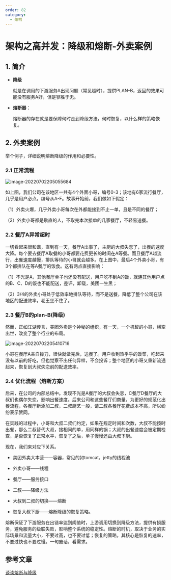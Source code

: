 ```yaml
---
order: 82
category:
  - 架构
---
```


# 架构之高并发：降级和熔断-外卖案例

## 1. 简介

- **降级**

  就是在调用的下游服务A出现问题（常见超时），提供PLAN-B，返回的效果可能没有服务A好，但是寥胜于无。

- **熔断器**：

  熔断器的存在就是要保障何时走到降级方法，何时恢复，以什么样的策略恢复。

## 2. 外卖案例

举个例子，详细说明熔断降级的作用和必要性。

### 2.1 正常流程

![image-20220702205055684](https://zszblog.oss-cn-beijing.aliyuncs.com/zszblog/image-20220702205055684.png)

如上图，我们公司在该地区一共有4个外面小哥，编号0-3；该地有6家流行餐厅，几乎是用户必点。编号从A-F。故事开始前，我们做如下假定：

（1）外卖火爆，几乎外卖小哥每次在外都能接到不止一单，且是不同的餐厅；

（2）外卖小哥都是耿直的人，不取完本次接单的几家餐厅，不轻易送餐。

### 2.2 餐厅A异常超时 

一切看起来很和谐，直到有一天，餐厅A出事了，主厨的大叔失恋了，出餐的速度大降。每个要去餐厅A取餐的小哥都要花费更长的时间在A等餐。而且餐厅A越流行，出餐速度越慢，排队等待的小哥就会越多。在上图中，最后4个外卖小哥，有3个都排队在等A餐厅的饭食。这有两点直接影响：

（1）不光是A，其他餐厅单子也还没有配送，用户吃不到A的饭，就连其他用户点的B、C、D的饭也不能配送，差评，卸载，美团一生黑；

（2）3/4的外卖小哥处于低效率地排队等待，而不是送餐，降低了整个公司在该地区的配送效率，老王坐不住了。

### 2.3 餐厅B的plan-B(降级)

然而，正如江湖传言，美团外卖是个神秘的组织，有一天，一个机智的小哥，横空出世，改变了整个行业的布局。

![image-20220702205410716](https://zszblog.oss-cn-beijing.aliyuncs.com/zszblog/image-20220702205410716.png)

小哥在餐厅A亲自操刀，很快就做完后，送餐了。用户收到热乎乎的饭菜，吃起来没有以前的好吃，但也觉察不出任何异样，不会投诉；整个地区的小哥又重新流通起来，恢复到大叔失恋前的配送效率。

### 2.4 优化流程（熔断方案）

后来，在公司的内部总结中。发现不光是A餐厅的大叔会失恋，C餐厅D餐厅的大叔们也偶尔失恋，影响出餐速度。后来公司和这些餐厅们商量，为更好的规范化出餐流程，各餐厅新添加二叔，二叔厨艺一般，请二叔各餐厅花费成本不高，所以纷纷表示赞同。

在实践的过程中，小哥和大叔二叔们约定，如果在规定时间和次数，大叔不能按时出餐，那么二叔替代大叔，接相同的单，用同样的锅；大叔的出餐速度会被定期检查，是否恢复了正常水平，恢复了之后，单子慢慢还由大叔下厨。

现在，我们来对应下关系。

- 美团外卖大本营——容器，常见的如tomcat，jetty的线程池

- 外卖小哥——线程

-  餐厅——服务接口

- 二叔——降级方法

- 大叔到二叔的切换——熔断

- 恢复大叔下厨——熔断降级的恢复策略。

熔断保证了下游服务在出错率达到阈值时，上游调用切换到降级方法，提供有损服务，避免服务的级联失败，影响整个系统的稳定性。熔断的时机，取决于业务的实际场景和流量大小，不要过高，也不要过低；恢复的策略，其核心是恢复的速率，不要过快也不要过慢。一句废话，看需求。

## 参考文章

[谈谈熔断与降级](https://www.cnblogs.com/jenkov/p/circuit_fallback.html)